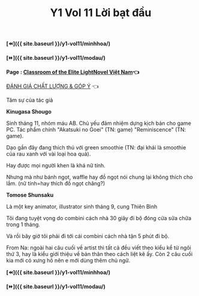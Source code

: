 ﻿---
layout: post
title: Y1 Vol 11 Lời bạt đầu
permalink: /y1-vol11/loibatdau/
---

**[⏪]({{ site.baseurl }}/y1-vol11/minhhoa/)**

**[⏩]({{ site.baseurl }}/y1-vol11/modau/)**

**Page : [Classroom of the Elite LightNovel Việt Nam](http://facebook.com/Classroom.of.the.Elite.VN)👈**

[ĐÁNH GIÁ CHẤT LƯỢNG & GÓP Ý](https://bit.ly/danhgiagopy) 👈

Tâm sự của tác giả

**Kinugasa Shougo**

Sinh tháng 11, nhóm máu AB. Chủ yếu đảm nhiệm dựng kịch bản cho game PC. Tác phẩm chính "Akatsuki no Goei" (TN: game) "Reminiscence" (TN: game).

Dạo gần đây đang thích thú với green smoothie (TN: đại khái là smoothie của rau xanh với vài loại hoa quả).

Hay được mọi người khen là khá nữ tính.

Nhưng mà như bánh ngọt, waffle hay đồ ngọt nói chung lại không thích cho lắm. (nữ tính=hay thích đồ ngọt chăng?)

**Tomose Shunsaku**

Là một key animator, illustrator sinh tháng 9, cung Thiên Bình

Tôi đang tuyệt vọng do combini cách nhà 30 giây đi bộ đóng cửa sữa chữa trong 1 tháng.

Và rồi bây giờ tôi phải đi tới cái combini cách nhà tận 5 phút đi bộ.

From Na: ngoài hai câu cuối về artist thì tất cả đều viết theo kiểu kể từ ngôi thứ 3, hay là kiểu giới thiệu về bản thân theo cách liệt kê ấy. Còn 2 câu cuối kia mới có xưng hô nên e mới dùng thêm chủ ngữ.

**[⏪]({{ site.baseurl }}/y1-vol11/minhhoa/)**

**[⏩]({{ site.baseurl }}/y1-vol11/modau/)**
